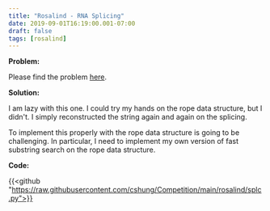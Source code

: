 ```yaml
---
title: "Rosalind - RNA Splicing"
date: 2019-09-01T16:19:00.001-07:00
draft: false
tags: [rosalind]
---
```


**Problem:**

Please find the problem [here](http://rosalind.info/problems/splc/).

**Solution:**

I am lazy with this one. I could try my hands on the rope data structure, but I didn't. I simply reconstructed the string again and again on the splicing.

To implement this properly with the rope data structure is going to be challenging. In particular, I need to implement my own version of fast substring search on the rope data structure.

**Code:**

{{<github "https://raw.githubusercontent.com/cshung/Competition/main/rosalind/splc.py">}}

